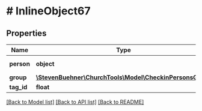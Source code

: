 # # InlineObject67

## Properties

Name | Type | Description | Notes
------------ | ------------- | ------------- | -------------
**person** | **object** | See &#x60;POST /persons&#x60; |
**group** | [**\StevenBuehner\ChurchTools\Model\CheckinPersonsGroup**](CheckinPersonsGroup.md) |  |
**tag_id** | **float** |  |

[[Back to Model list]](../../README.md#models) [[Back to API list]](../../README.md#endpoints) [[Back to README]](../../README.md)
